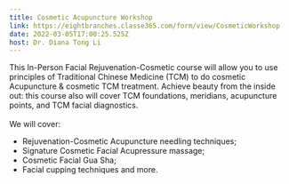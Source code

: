 ```yaml
---
title: Cosmetic Acupuncture Workshop
link: https://eightbranches.classe365.com/form/view/CosmeticWorkshop
date: 2022-03-05T17:00:25.525Z
host: Dr. Diana Tong Li
---
```

This In-Person Facial Rejuvenation-Cosmetic course will allow you to use principles of Traditional Chinese Medicine (TCM) to do cosmetic Acupuncture & cosmetic TCM treatment. Achieve beauty from the inside out: this course also will cover TCM foundations, meridians, acupuncture points, and TCM facial diagnostics.\
\
We will cover:

* Rejuvenation-Cosmetic Acupuncture needling techniques;
* Signature Cosmetic Facial Acupressure massage;
* Cosmetic Facial Gua Sha;
* Facial cupping techniques and more.